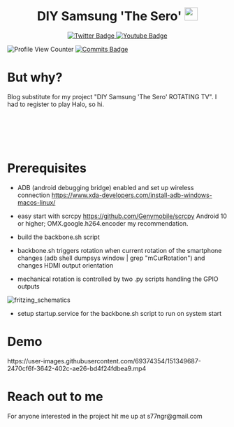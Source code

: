 <div id="badges" align="center">
    <h1>
    DIY Samsung 'The Sero'
    <img src="https://media.giphy.com/media/hvRJCLFzcasrR4ia7z/giphy.gif" width="30px"/>
  </h1>  
  <a href="https://twitter.com/chialisp">
    <img src="https://img.shields.io/badge/Twitter-blue?style=for-the-badge&logo=twitter&logoColor=white" alt="Twitter Badge"/>
  </a>
  <a href="https://www.youtube.com/watch?v=43YDYoeRbvI">
    <img src="https://img.shields.io/badge/YouTube-red?style=for-the-badge&logo=youtube&logoColor=white" alt="Youtube Badge"/>
  </a>
</div>
  
   ![Profile View Counter](https://komarev.com/ghpvc/?username=su77ungr)
   [![Commits Badge](https://badges.pufler.dev/commits/monthly/su77ungr)](https://badges.pufler.dev)
    


<h1> But why? </h1>
Blog substitute for my project "DIY Samsung 'The Sero' ROTATING TV". I had to register to play Halo, so hi. 

<br><br>
<br><br>

<h1> Prerequisites </h1>

- ADB (android debugging bridge) enabled and set up wireless connection https://www.xda-developers.com/install-adb-windows-macos-linux/

- easy start with scrcpy https://github.com/Genymobile/scrcpy Android 10 or higher; OMX.google.h264.encoder my recommendation. 

- build the backbone.sh script

- backbone.sh triggers rotation when current rotation of the smartphone changes (adb shell dumpsys window | grep "mCurRotation") and changes HDMI output orientation

- mechanical rotation is controlled by two .py scripts handling the GPIO outputs

![fritzing_schematics](https://user-images.githubusercontent.com/69374354/151350150-bf3c5ae8-dfdf-45f4-bf81-3773bc25ae13.png)

- setup startup.service for the backbone.sh script to run on system start


<h1> Demo </h1>
https://user-images.githubusercontent.com/69374354/151349687-2470cf6f-3642-402c-ae26-bd4f24fdbea9.mp4


<h1> Reach out to me </h1>
For anyone interested in the project hit me up at s77ngr@gmail.com



<!---
su77ungr/su77ungr is a special repository because its `README.md` (this file) appears on your GitHub profile.
You can click the Preview link to take a look at your changes.
--->
